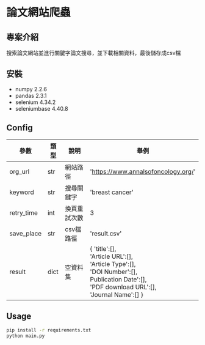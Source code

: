 # 論文網站爬蟲

## 專案介紹

搜索論文網站並進行關鍵字論文搜尋，並下載相關資料，最後儲存成csv檔

## 安裝

- numpy 2.2.6
- pandas 2.3.1
- selenium 4.34.2
- seleniumbase 4.40.8

## Config

|參數|類型|說明|舉例|
|-----|-----|-----|-----|
|org_url|str|網站路徑|'https://www.annalsofoncology.org/'|
|keyword|str|搜尋關鍵字|'breast cancer'|
|retry_time|int|換頁重試次數|3|
|save_place|str|csv檔路徑|'result.csv'|
|result|dict|空資料集|{ 'title':[],<br> 'Article URL':[],<br> 'Article Type':[],<br> 'DOI Number':[],<br> Publication Date':[],<br> 'PDF download URL':[],<br> 'Journal Name':[] }|

## Usage

```bash
pip install -r requirements.txt
python main.py
```
